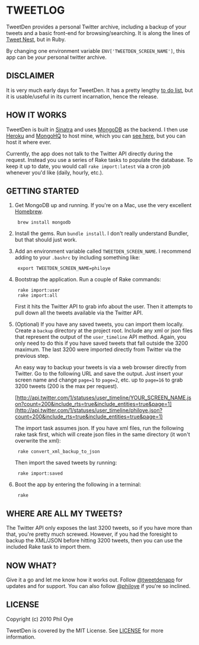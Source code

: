 TWEETLOG
========

TweetDen provides a personal Twitter archive, including a backup of your tweets and a basic front-end for browsing/searching. It is along the lines of [Tweet Nest](http://pongsocket.com/tweetnest/), but in Ruby.

By changing one environment variable `ENV['TWEETDEN_SCREEN_NAME']`, this app can be *your* personal twitter archive.


DISCLAIMER
----------

It is very much early days for TweetDen. It has a pretty lengthy [to do list](http://github.com/philoye/tweetden/blob/master/TODO.markdown), but it is usable/useful in its current incarnation, hence the release.


HOW IT WORKS
------------

TweetDen is built in [Sinatra](http://sinatrarb.com) and uses [MongoDB](http://mongodb.org) as the backend. I then use [Heroku](http://heroku.com) and [MongoHQ](http://mongohq.com) to host mine, which you can [see here](http://log.philoye.com/), but you can host it where ever.

Currently, the app does not talk to the Twitter API directly during the request. Instead you use a series of Rake tasks to populate the database. To keep it up to date, you would call `rake import:latest` via a cron job whenever you'd like (daily, hourly, etc.).


GETTING STARTED
---------------

1. Get MongoDB up and running. If you're on a Mac, use the very excellent [Homebrew](http://github.com/mxcl/homebrew).

        brew install mongodb


2. Install the gems. Run `bundle install`. I don't really understand Bundler, but that should just work.


3. Add an environment variable called `TWEETDEN_SCREEN_NAME`. I recommend adding to your `.bashrc` by including something like:

        export TWEETDEN_SCREEN_NAME=philoye


4. Bootstrap the application. Run a couple of Rake commands:

        rake import:user
        rake import:all
     
    First it hits the Twitter API to grab info about the user. Then it attempts to pull down all the tweets available via the Twitter API.
  

5. (Optional) If you have any saved tweets, you can import them locally. Create a `backup` directory at the project root. Include any xml or json files that represent the output of the `user_timeline` API method. Again, you only need to do this if you have saved tweets that fall outside the 3200 maximum. The last 3200 were imported directly from Twitter via the previous step.
  
    An easy way to backup your tweets is via a web browser directly from Twitter. Go to the following URL and save the output. Just insert your screen name and change `page=1` to `page=2`, etc. up to `page=16` to grab 3200 tweets (200 is the max per request).

    [http://api.twitter.com/1/statuses/user_timeline/YOUR_SCREEN_NAME.json?count=200&include_rts=true&include_entities=true&page=1](http://api.twitter.com/1/statuses/user_timeline/philoye.json?count=200&include_rts=true&include_entities=true&page=1)

    The import task assumes json. If you have xml files, run the following rake task first, which will create json files in the same directory (it won't overwrite the xml):
    
        rake convert_xml_backup_to_json
    
    Then import the saved tweets by running:
  
        rake import:saved


6. Boot the app by entering the following in a terminal:

        rake



WHERE ARE ALL MY TWEETS?
------------------------

The Twitter API only exposes the last 3200 tweets, so if you have more than that, you're pretty much screwed. However, if you had the foresight to backup the XML/JSON before hitting 3200 tweets, then you can use the included Rake task to import them.


NOW WHAT?
---------

Give it a go and let me know how it works out. Follow [@tweetdenapp](http://twitter.com/tweetdenapp) for updates and for support. You can also follow [@philoye](http://twitter.com/philoye) if you're so inclined.


LICENSE
-------

Copyright (c) 2010 Phil Oye

TweetDen is covered by the MIT License. See [LICENSE](http://github.com/philoye/tweetden/blob/master/LICENSE) for more information.
